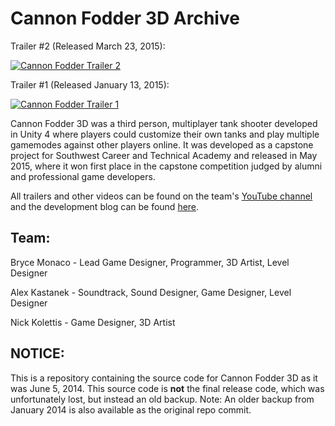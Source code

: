 # Cannon Fodder 3D Archive
Trailer #2 (Released March 23, 2015):

[![Cannon Fodder Trailer 2](https://img.youtube.com/vi/_NLpL2q-9yQ/0.jpg)](https://www.youtube.com/watch?v=_NLpL2q-9yQ)

Trailer #1 (Released January 13, 2015):

[![Cannon Fodder Trailer 1](https://img.youtube.com/vi/Qw_u3oiR_yk/0.jpg)](https://www.youtube.com/watch?v=Qw_u3oiR_yk)

Cannon Fodder 3D was a third person, multiplayer tank shooter developed in Unity 4 where players could customize their own tanks and play multiple gamemodes against other players online. It was developed as a capstone project for Southwest Career and Technical Academy and released in May 2015, where it won first place in the capstone competition judged by alumni and professional game developers.

All trailers and other videos can be found on the team's [YouTube channel](https://www.youtube.com/@dimensioncubed1776/videos) and the development blog can be found [here](http://cannonfodder.weebly.com/).

## Team:
Bryce Monaco - Lead Game Designer, Programmer, 3D Artist, Level Designer

Alex Kastanek - Soundtrack, Sound Designer, Game Designer, Level Designer

Nick Kolettis - Game Designer, 3D Artist

## NOTICE:
This is a repository containing the source code for Cannon Fodder 3D as it was June 5, 2014. This source code is **not** the final release code, which was unfortunately lost, but instead an old backup. Note: An older backup from January 2014 is also available as the original repo commit.

